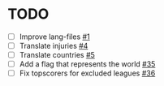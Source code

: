 # TODO
- [ ] Improve lang-files [#1](https://github.com/sebastiaanspeck/sportmonks/issues/1)
- [ ] Translate injuries [#4](https://github.com/sebastiaanspeck/sportmonks/issues/36)
- [ ] Translate countries [#5](https://github.com/sebastiaanspeck/sportmonks/issues/5)
- [ ] Add a flag that represents the world [#35](https://github.com/sebastiaanspeck/sportmonks/issues/35)
- [ ] Fix topscorers for excluded leagues [#36](https://github.com/sebastiaanspeck/sportmonks/issues/36)
